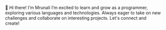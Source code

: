 👋 Hi there! I’m Mrunali I’m excited to learn and grow as a programmer, exploring various languages and technologies. Always eager to take on new challenges and collaborate on interesting projects.
Let's connect and create!



<!---
mruna18/mruna18 is a ✨ special ✨ repository because its `README.md` (this file) appears on your GitHub profile.
You can click the Preview link to take a look at your changes.
--->
